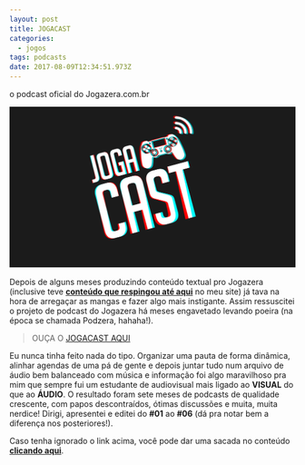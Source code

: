```yaml
---
layout: post
title: JOGACAST
categories:
  - jogos
tags: podcasts
date: 2017-08-09T12:34:51.973Z
---
```

o podcast oficial do Jogazera.com.br

![](/images/uploads/1_ioyfsicuc-kzzmvtj_ovua.png)

Depois de alguns meses produzindo conteúdo textual pro Jogazera (inclusive teve **[conteúdo que respingou até aqui](https://macalango.com/game-design-comportamental-4a0cf36e1b76)** no meu site) já tava na hora de arregaçar as mangas e fazer algo mais instigante. Assim ressuscitei o projeto de podcast do Jogazera há meses engavetado levando poeira (na época se chamada Podzera, hahaha!).

> OUÇA O [JOGACAST AQUI](http://jogazera.com.br/tag/jogacast/page/2/)

Eu nunca tinha feito nada do tipo. Organizar uma pauta de forma dinâmica, alinhar agendas de uma pá de gente e depois juntar tudo num arquivo de áudio bem balanceado com música e informação foi algo maravilhoso pra mim que sempre fui um estudante de audiovisual mais ligado ao **VISUAL** do que ao **ÁUDIO**. O resultado foram sete meses de podcasts de qualidade crescente, com papos descontraídos, ótimas discussões e muita, muita nerdice! Dirigi, apresentei e editei do **\#01** ao **\#06** (dá pra notar bem a diferença nos posteriores!).

Caso tenha ignorado o link acima, você pode dar uma sacada no conteúdo **[clicando aqui](http://jogazera.com.br/tag/jogacast/page/2/)**.